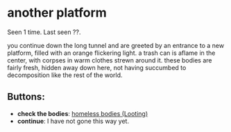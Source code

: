 # another platform

Seen 1 time. Last seen ??.

you continue down the long tunnel and are greeted by an entrance to a new platform, filled with an orange flickering light. a trash can is aflame in the center, with corpses in warm clothes strewn around it. these bodies are fairly fresh, hidden away down here, not having succumbed to decomposition like the rest of the world.

## Buttons:

- **check the bodies**: [homeless bodies (Looting)](homeless-bodies--Looting--N2dz1r5.md)
- **continue**: I have not gone this way yet.